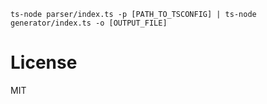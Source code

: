 ```
ts-node parser/index.ts -p [PATH_TO_TSCONFIG] | ts-node generator/index.ts -o [OUTPUT_FILE]
```

# License

MIT

